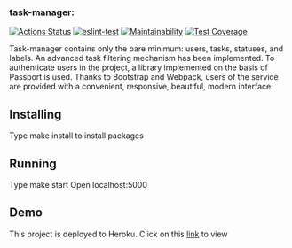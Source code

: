 ### task-manager:
[![Actions Status](https://github.com/PVArech/backend-project-lvl4/workflows/hexlet-check/badge.svg)](https://github.com/PVArech/backend-project-lvl4/actions)
[![eslint-test](https://github.com/PVArech/backend-project-lvl4/actions/workflows/main.yml/badge.svg)](https://github.com/PVArech/backend-project-lvl4/actions/workflows/main.yml)
[![Maintainability](https://api.codeclimate.com/v1/badges/2703104206af9c9d53fe/maintainability)](https://codeclimate.com/github/PVArech/backend-project-lvl4/maintainability)
[![Test Coverage](https://api.codeclimate.com/v1/badges/2703104206af9c9d53fe/test_coverage)](https://codeclimate.com/github/PVArech/backend-project-lvl4/test_coverage)


Task-manager contains only the bare minimum: users, tasks, statuses, and labels. An advanced task filtering mechanism has been implemented.
To authenticate users in the project, a library implemented on the basis of Passport is used.
Thanks to Bootstrap and Webpack, users of the service are provided with a convenient, responsive, beautiful, modern interface.


## Installing

Type make install to install packages

## Running

Type make start Open localhost:5000

## Demo

This project is deployed to Heroku. Click on this <a href='https://damp-bastion-70162.herokuapp.com/'>link</a> to view
